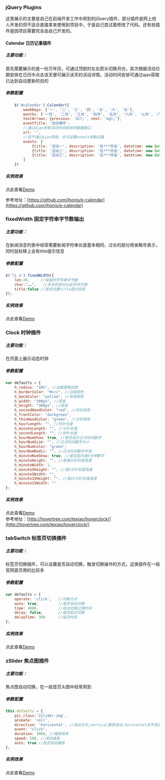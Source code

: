 ### jQuery Plugins
 
这里展示的主要是自己在前端开发工作中用到的jQuery插件，部分插件是网上他人开发的但不适合直接拿来使用到项目中，于是自己尝试着修改了代码。还有些插件是因项目需要完全由自己开发的。

#### Calendar 日历记事插件
##### 主要功能：
首先需要展示的是一份万年历，可通过顶部的左右箭头切换月份，其次根据活动日期安排在日历中点击该天便可展示该天的活动详情。活动时间安排可通过ajax获取已达到自动更新的目的
##### 参数配置
```javascript
    $('#calendar').Calendar({
        weekDays: ['一', '二', '三', '四', '五', '六', '日'],
        months: ['一月', '二月', '三月', '四月', '五月', '六月', '七月', '八月', '九月', '十月', '十一月', '十二月'],
        textArrows: {previous: '&lt;', next: '&gt;'},
        eventTitle: '活动事件',
        //通过ajax获取活动时间安排的数据接口
        url: '',
        //若不通过ajax获取，也可设置events参数设置
        events: [
            {title: '活动一', description: '在***开会', datetime: new Date(2017, 3, 13, 17, 30)},
            {title: '活动二', description: '在***开会', datetime: new Date(2017, 3, 25, 16,00)},
            {title: '活动三', description: '在***开会', datetime: new Date(2017, 4, 2, 16, 20)}
        ]
    })
```
##### 实例效果  
点此查看[Demo](http://sandbox.runjs.cn/show/gtfvorkt)

参考地址：[https://github.com/jhonis/e-calendar](https://github.com/jhonis/e-calendar)

### fixedWidth 固定字符串字节数输出
##### 主要功能：
在新闻消息列表中经常需要新闻字符串长度基本相同，过长的部分用省略号表示，同时鼠标移上会有title提示信息
##### 参数配置
```js
$('li a').fixedWidth({
    len:28,     //保留的字符串字节数
    char:"……",   //多余的部分以此符号代替
    title:false //是否设置title提示信息
}); 
```
##### 实例效果  
点此查看[Demo](http://sandbox.runjs.cn/show/jhiqrrap)

### Clock 时钟插件
##### 主要功能：
在页面上展示动态时钟
##### 参数配置
```js
var defaults = {
    h_radius: "10%", //边框圆角弧度
    h_borderColor: "#ccc", //边框颜色
    h_backColor: "yellow", //背景颜色
    h_width: "300px", //宽度
    h_height: "300px", //高度
    h_secondHandColor: "red", //秒针颜色
    h_frontColor: "darkgreen",
    h_thinHandColor: "green", //分针颜色
    h_hourLength: "", //时针长度
    h_minuteLength: "", //分针长度
    h_secondLength: "", //秒针长度
    h_hourNumShow: true, //是否显示正点时间数字
    h_hourNumSize: "", //正点时间数字大小
    h_hourNumColor: "green",
    h_hourNumRadii: "", //正点时间数字半径
    h_minuteNumShow: true, //是否显示逢5分钟数字
    h_minuteHeight: "", //普通分针刻度高度
    h_minuteWidth: 1,
    h_minute5Height: "", //逢5分针刻度高度
    h_minute5Width: "",
    h_minute15Height: "", //逢15分针刻度高度
    h_minute15Width: ""
};
```
##### 实例效果  
点此查看[Demo](http://sandbox.runjs.cn/show/axtzssky)  
参考地址：[http://hovertree.com/texiao/hoverclock/](http://hovertree.com/texiao/hoverclock/)

### tabSwitch 标签页切换插件
##### 主要功能：
标签页切换插件，可以设置是否自动切换，触发切换操作的方式，这类插件在一般官网首页用的比较多
##### 参数配置
```js
var defaults = {
    operate: 'click',   //切换方式
    auto: true,         //是否自动切换
    time: 4000,         //自动切换过渡时间
    delay: false,       //是否延迟切换
    delayTime: 300      //延迟时间
};
```
##### 实例效果  
点此查看[Demo](http://sandbox.runjs.cn/show/ugdmpau5)

### zSlider 焦点图插件
##### 主要功能：
焦点图自动切换，在一般首页头图中经常用到
##### 参数配置
```js
this.defaults = {
    pic_class:'Zslider-img',
    animate: 'roll',
    direction: 'horizontal', //滚动方向,vertical重直滚动,horizontal水平滚动
    event: "click",
    duration: 3000, //播放频率
    speed: 500, //滚动速度
    auto: true //是否自动播放
};
```
##### 实例效果  
点此查看[Demo](http://sandbox.runjs.cn/show/1gucutro)

